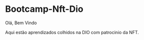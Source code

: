 # Bootcamp-Nft-Dio

Olá, Bem Vindo 

Aqui estão aprendizados colhidos na DIO com patrocinio da NFT.

